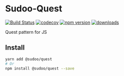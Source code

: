 # Sudoo-Quest

[![Build Status](https://travis-ci.com/SudoDotDog/Sudoo-Quest.svg?branch=master)](https://travis-ci.com/SudoDotDog/Sudoo-Quest)
[![codecov](https://codecov.io/gh/SudoDotDog/Sudoo-Quest/branch/master/graph/badge.svg)](https://codecov.io/gh/SudoDotDog/Sudoo-Quest)
[![npm version](https://badge.fury.io/js/%40sudoo%2Fquest.svg)](https://www.npmjs.com/package/@sudoo/quest)
[![downloads](https://img.shields.io/npm/dm/@sudoo/quest.svg)](https://www.npmjs.com/package/@sudoo/quest)

Quest pattern for JS

## Install

```sh
yarn add @sudoo/quest
# Or
npm install @sudoo/quest --save
```

